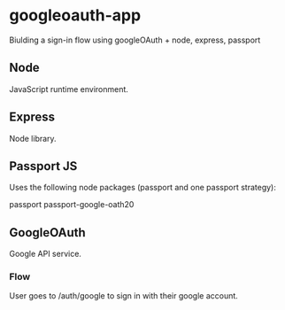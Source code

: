 # googleoauth-app
Biulding a sign-in flow using googleOAuth + node, express, passport

## Node

JavaScript runtime environment.

## Express

Node library.

## Passport JS

Uses the following node packages (passport and one passport strategy):

passport
passport-google-oath20


## GoogleOAuth

Google API service. 

### Flow

User goes to /auth/google to sign in with their google account.




